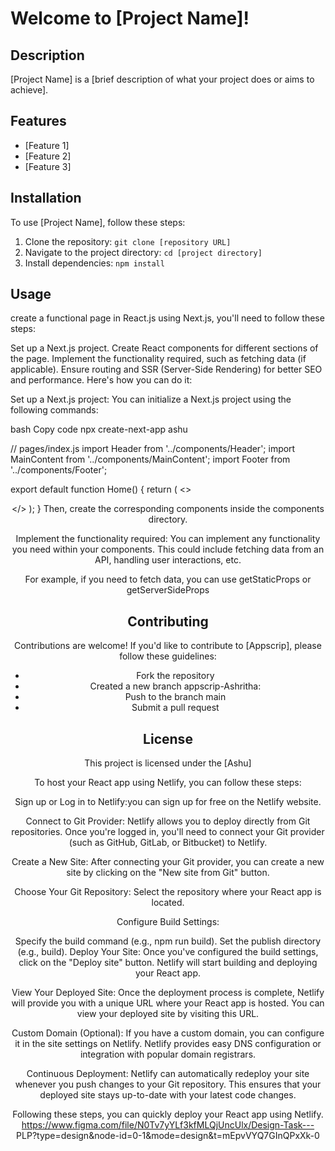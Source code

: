# Welcome to [Project Name]!

## Description
[Project Name] is a [brief description of what your project does or aims to achieve].

## Features
- [Feature 1]
- [Feature 2]
- [Feature 3]

## Installation
To use [Project Name], follow these steps:

1. Clone the repository: `git clone [repository URL]`
2. Navigate to the project directory: `cd [project directory]`
3. Install dependencies: `npm install`

## Usage
create a functional page in React.js using Next.js, you'll need to follow these steps:

Set up a Next.js project.
Create React components for different sections of the page.
Implement the functionality required, such as fetching data (if applicable).
Ensure routing and SSR (Server-Side Rendering) for better SEO and performance.
Here's how you can do it:

Set up a Next.js project:
You can initialize a Next.js project using the following commands:

bash
Copy code
npx create-next-app ashu

// pages/index.js
import Header from '../components/Header';
import MainContent from '../components/MainContent';
import Footer from '../components/Footer';

export default function Home() {
    return (
        <>
            <Header />
            <MainContent />
            <Footer />
        </>
    );
}
Then, create the corresponding components inside the components directory.

Implement the functionality required:
You can implement any functionality you need within your components. This could include fetching data from an API, handling user interactions, etc.

For example, if you need to fetch data, you can use getStaticProps or getServerSideProps

## Contributing
Contributions are welcome! If you'd like to contribute to [Appscrip], please follow these guidelines:
- Fork the repository
- Created a new branch appscrip-Ashritha:  
- Push to the branch main
- Submit a pull request

## License
This project is licensed under the [Ashu]

To host your React app using Netlify, you can follow these steps:

Sign up or Log in to Netlify:you can sign up for free on the Netlify website.

Connect to Git Provider: Netlify allows you to deploy directly from Git repositories. Once you're logged in, you'll need to connect your Git provider (such as GitHub, GitLab, or Bitbucket) to Netlify.

Create a New Site: After connecting your Git provider, you can create a new site by clicking on the "New site from Git" button.

Choose Your Git Repository: Select the repository where your React app is located.

Configure Build Settings:

Specify the build command (e.g., npm run build).
Set the publish directory (e.g., build).
Deploy Your Site: Once you've configured the build settings, click on the "Deploy site" button. Netlify will start building and deploying your React app.

View Your Deployed Site: Once the deployment process is complete, Netlify will provide you with a unique URL where your React app is hosted. You can view your deployed site by visiting this URL.

Custom Domain (Optional): If you have a custom domain, you can configure it in the site settings on Netlify. Netlify provides easy DNS configuration or integration with popular domain registrars.

Continuous Deployment: Netlify can automatically redeploy your site whenever you push changes to your Git repository. This ensures that your deployed site stays up-to-date with your latest code changes.

Following these steps, you can quickly deploy your React app using Netlify. 
https://www.figma.com/file/N0Tv7yYLf3kfMLQjUncUlx/Design-Task---
PLP?type=design&node-id=0-1&mode=design&t=mEpvVYQ7GInQPxXk-0


